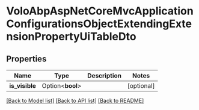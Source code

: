 # VoloAbpAspNetCoreMvcApplicationConfigurationsObjectExtendingExtensionPropertyUiTableDto

## Properties

Name | Type | Description | Notes
------------ | ------------- | ------------- | -------------
**is_visible** | Option<**bool**> |  | [optional]

[[Back to Model list]](../README.md#documentation-for-models) [[Back to API list]](../README.md#documentation-for-api-endpoints) [[Back to README]](../README.md)


